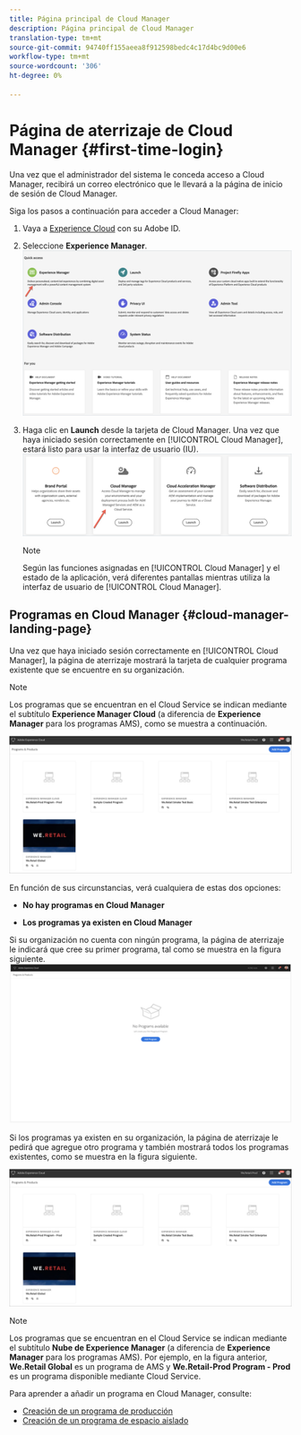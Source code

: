 ```yaml
---
title: Página principal de Cloud Manager
description: Página principal de Cloud Manager
translation-type: tm+mt
source-git-commit: 94740ff155aeea8f912598bedc4c17d4bc9d00e6
workflow-type: tm+mt
source-wordcount: '306'
ht-degree: 0%

---
```



# Página de aterrizaje de Cloud Manager {#first-time-login}

Una vez que el administrador del sistema le conceda acceso a Cloud Manager, recibirá un correo electrónico que le llevará a la página de inicio de sesión de Cloud Manager.

Siga los pasos a continuación para acceder a Cloud Manager:

1. Vaya a [Experience Cloud](https://experience.adobe.com/) con su Adobe ID.
1. Seleccione **Experience Manager**.
   ![](assets/landing-page1.png)

1. Haga clic en **Launch** desde la tarjeta de Cloud Manager.
Una vez que haya iniciado sesión correctamente en [!UICONTROL Cloud Manager], estará listo para usar la interfaz de usuario (IU).
   ![](assets/landing-page2.png)

   >[!NOTE]
   >
   >Según las funciones asignadas en [!UICONTROL Cloud Manager] y el estado de la aplicación, verá diferentes pantallas mientras utiliza la interfaz de usuario de [!UICONTROL Cloud Manager].

## Programas en Cloud Manager {#cloud-manager-landing-page}

Una vez que haya iniciado sesión correctamente en [!UICONTROL Cloud Manager], la página de aterrizaje mostrará la tarjeta de cualquier programa existente que se encuentre en su organización.

>[!NOTE]
>
>Los programas que se encuentran en el Cloud Service se indican mediante el subtítulo **Experience Manager Cloud** (a diferencia de **Experience Manager** para los programas AMS), como se muestra a continuación.

![](assets/first_timelogin1.png)


En función de sus circunstancias, verá cualquiera de estas dos opciones:

* **No hay programas en Cloud Manager**

* **Los programas ya existen en Cloud Manager**


Si su organización no cuenta con ningún programa, la página de aterrizaje le indicará que cree su primer programa, tal como se muestra en la figura siguiente.
![](assets/first_timelogin0.png)


Si los programas ya existen en su organización, la página de aterrizaje le pedirá que agregue otro programa y también mostrará todos los programas existentes, como se muestra en la figura siguiente.

![](assets/first_timelogin1.png)

>[!NOTE]
>Los programas que se encuentran en el Cloud Service se indican mediante el subtítulo **Nube de Experience Manager** (a diferencia de **Experience Manager** para los programas AMS).
>Por ejemplo, en la figura anterior, **We.Retail Global** es un programa de AMS y **We.Retail-Prod Program - Prod** es un programa disponible mediante Cloud Service.

Para aprender a añadir un programa en Cloud Manager, consulte:

* [Creación de un programa de producción](/help/onboarding/getting-access-to-aem-in-cloud/creating-production-program.md)
* [Creación de un programa de espacio aislado](/help/onboarding/getting-access-to-aem-in-cloud/creating-sandbox-program.md)


